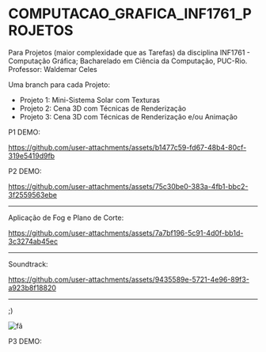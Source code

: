 # COMPUTACAO_GRAFICA_INF1761_PROJETOS
Para Projetos (maior complexidade que as Tarefas) da disciplina INF1761 - Computação Gráfica; Bacharelado em Ciência da Computação, PUC-Rio. Professor: Waldemar Celes

Uma branch para cada Projeto:
* Projeto 1: Mini-Sistema Solar com Texturas
* Projeto 2: Cena 3D com Técnicas de Renderização
* Projeto 3: Cena 3D com Técnicas de Renderização e/ou Animação

P1 DEMO:


https://github.com/user-attachments/assets/b1477c59-fd67-48b4-80cf-319e5419d9fb



P2 DEMO:

https://github.com/user-attachments/assets/75c30be0-383a-4fb1-bbc2-3f2559563ebe
____

Aplicação de Fog e Plano de Corte:


https://github.com/user-attachments/assets/7a7bf196-5c91-4d0f-bb1d-3c3274ab45ec
____

Soundtrack:


https://github.com/user-attachments/assets/9435589e-5721-4e96-89f3-a923b8f18820
___

;)


![fã](https://github.com/user-attachments/assets/3efae8f7-8216-487e-9a35-04b8446fc70b)

P3 DEMO:
